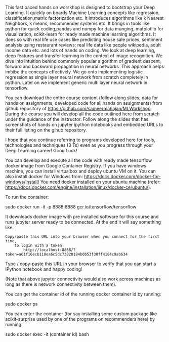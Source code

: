 This fast paced hands on worskhop is designed to bootstrap your Deep Learning. It quickly on boards Machine Learning concepts like regression, classification,matrix factorization etc. It introduces algorithms like k Nearest Neighbors, k means, recommender systems etc. It brings in tools like python for quick coding,pandas and numpy for data munging, matplotlib for visualization, scikit-learn for ready made machine learning algorithms. It does so with real life use cases like predicting house sale prices, sentiment analysis using restaurant reviews; real life data like people wikipedia, adult income data etc. and lots of hands on coding. We look at deep learning, deep features and transfer learning in the context of image  recognition. We dive into intuition behind commonly popular algorithm of gradient descent, forward and backward propagation in neural networks. This approach helps imbibe the concepts effectively. We go onto implementing logistic regression as single layer neural network from scratch completely in python. Later on we implement generic multi layer neural network in tensorflow.

You can download the entire course content (follow along slides, data for hands on assignments, developed code for all hands on assignments) from github repository of https://github.com/sameermahajan/MLWorkshop During the course you will develop all the code outlined here from scratch under the guidance of the instructor.  Follow along the slides that has screenshots of hands on jupyter ipython notebooks and embedded URLs to their full listing on the gihub repository.

I hope that you continue referring to programs developed here for tools, technologies and techniques (3 Ts) even as you progress through your Deep Learning career! Good Luck!

You can develop and execute all the code with ready made tensorflow docker image from Google Container Registry. If you have windows machine, you can install virtualbox and deploy ubuntu VM on it. You can also install docker for Windows from: https://docs.docker.com/docker-for-windows/install/ You need docker installed on your ubuntu machine (refer: https://docs.docker.com/engine/installation/linux/docker-ce/ubuntu/). 

To run the container:

sudo docker run -it -p 8888:8888 gcr.io/tensorflow/tensorflow

It downloads docker image with pre installed  software for this course and runs jupyter server ready  to be connected. At the end it will  say something like:

	Copy/paste this URL into your browser when you connect for the first time,
		to login with a token:
			http://localhost:8888/?token=a61f16ecb110ea6c5dc73820184b0b53f30ff4184c9ab634

Type / copy-paste this URL in your browser to verify that you  can start a IPython notebook and happy coding!

(Note that above jupyter connectivity would also work across machines as long as there is network connectivity between them).

You can get the container id of the running docker container id by running:

sudo docker ps

You can enter the container (for say installing some custom package like scikit-surprise used by one of the programs on recommenders here) by running:

sudo docker exec -it (container id) bash
